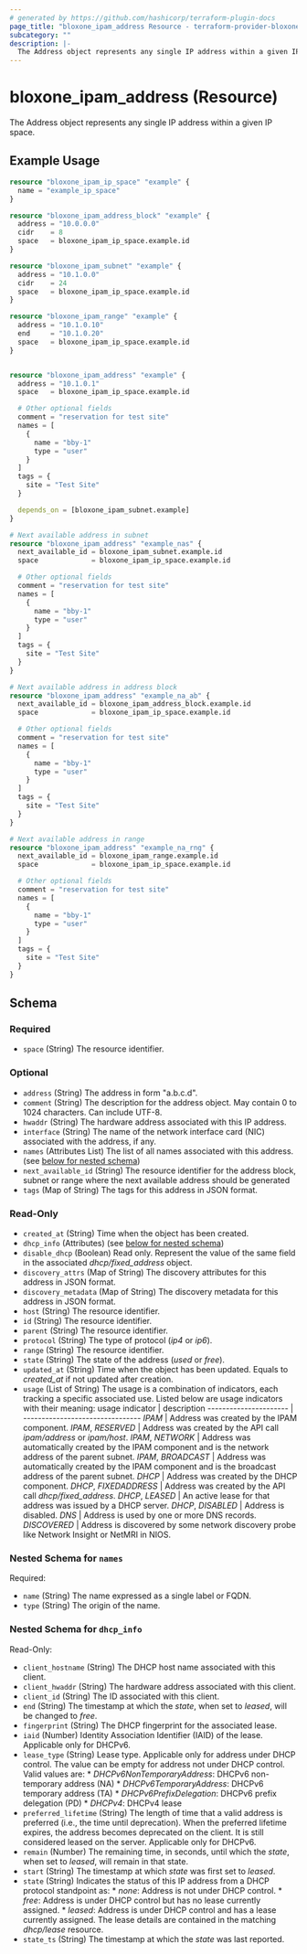 ```yaml
---
# generated by https://github.com/hashicorp/terraform-plugin-docs
page_title: "bloxone_ipam_address Resource - terraform-provider-bloxone"
subcategory: ""
description: |-
  The Address object represents any single IP address within a given IP space.
---
```


# bloxone_ipam_address (Resource)

The Address object represents any single IP address within a given IP space.

## Example Usage

```terraform
resource "bloxone_ipam_ip_space" "example" {
  name = "example_ip_space"
}

resource "bloxone_ipam_address_block" "example" {
  address = "10.0.0.0"
  cidr    = 8
  space   = bloxone_ipam_ip_space.example.id
}

resource "bloxone_ipam_subnet" "example" {
  address = "10.1.0.0"
  cidr    = 24
  space   = bloxone_ipam_ip_space.example.id
}

resource "bloxone_ipam_range" "example" {
  address = "10.1.0.10"
  end     = "10.1.0.20"
  space   = bloxone_ipam_ip_space.example.id
}


resource "bloxone_ipam_address" "example" {
  address = "10.1.0.1"
  space   = bloxone_ipam_ip_space.example.id

  # Other optional fields
  comment = "reservation for test site"
  names = [
    {
      name = "bby-1"
      type = "user"
    }
  ]
  tags = {
    site = "Test Site"
  }

  depends_on = [bloxone_ipam_subnet.example]
}

# Next available address in subnet
resource "bloxone_ipam_address" "example_nas" {
  next_available_id = bloxone_ipam_subnet.example.id
  space             = bloxone_ipam_ip_space.example.id

  # Other optional fields
  comment = "reservation for test site"
  names = [
    {
      name = "bby-1"
      type = "user"
    }
  ]
  tags = {
    site = "Test Site"
  }
}

# Next available address in address block
resource "bloxone_ipam_address" "example_na_ab" {
  next_available_id = bloxone_ipam_address_block.example.id
  space             = bloxone_ipam_ip_space.example.id

  # Other optional fields
  comment = "reservation for test site"
  names = [
    {
      name = "bby-1"
      type = "user"
    }
  ]
  tags = {
    site = "Test Site"
  }
}

# Next available address in range
resource "bloxone_ipam_address" "example_na_rng" {
  next_available_id = bloxone_ipam_range.example.id
  space             = bloxone_ipam_ip_space.example.id

  # Other optional fields
  comment = "reservation for test site"
  names = [
    {
      name = "bby-1"
      type = "user"
    }
  ]
  tags = {
    site = "Test Site"
  }
}
```

<!-- schema generated by tfplugindocs -->
## Schema

### Required

- `space` (String) The resource identifier.

### Optional

- `address` (String) The address in form "a.b.c.d".
- `comment` (String) The description for the address object. May contain 0 to 1024 characters. Can include UTF-8.
- `hwaddr` (String) The hardware address associated with this IP address.
- `interface` (String) The name of the network interface card (NIC) associated with the address, if any.
- `names` (Attributes List) The list of all names associated with this address. (see [below for nested schema](#nestedatt--names))
- `next_available_id` (String) The resource identifier for the address block, subnet or range where the next available address should be generated
- `tags` (Map of String) The tags for this address in JSON format.

### Read-Only

- `created_at` (String) Time when the object has been created.
- `dhcp_info` (Attributes) (see [below for nested schema](#nestedatt--dhcp_info))
- `disable_dhcp` (Boolean) Read only. Represent the value of the same field in the associated _dhcp/fixed_address_ object.
- `discovery_attrs` (Map of String) The discovery attributes for this address in JSON format.
- `discovery_metadata` (Map of String) The discovery metadata for this address in JSON format.
- `host` (String) The resource identifier.
- `id` (String) The resource identifier.
- `parent` (String) The resource identifier.
- `protocol` (String) The type of protocol (_ip4_ or _ip6_).
- `range` (String) The resource identifier.
- `state` (String) The state of the address (_used_ or _free_).
- `updated_at` (String) Time when the object has been updated. Equals to _created_at_ if not updated after creation.
- `usage` (List of String) The usage is a combination of indicators, each tracking a specific associated use. Listed below are usage indicators with their meaning:  usage indicator        | description  ---------------------- | --------------------------------  _IPAM_                 |  Address was created by the IPAM component.  _IPAM_, _RESERVED_     |  Address was created by the API call _ipam/address_ or _ipam/host_.  _IPAM_, _NETWORK_      |  Address was automatically created by the IPAM component and is the network address of the parent subnet.  _IPAM_, _BROADCAST_    |  Address was automatically created by the IPAM component and is the broadcast address of the parent subnet.  _DHCP_                 |  Address was created by the DHCP component.  _DHCP_, _FIXEDADDRESS_ |  Address was created by the API call _dhcp/fixed_address_.  _DHCP_, _LEASED_       |  An active lease for that address was issued by a DHCP server.  _DHCP_, _DISABLED_     |  Address is disabled.  _DNS_                  |  Address is used by one or more DNS records.  _DISCOVERED_           |  Address is discovered by some network discovery probe like Network Insight or NetMRI in NIOS.

<a id="nestedatt--names"></a>
### Nested Schema for `names`

Required:

- `name` (String) The name expressed as a single label or FQDN.
- `type` (String) The origin of the name.


<a id="nestedatt--dhcp_info"></a>
### Nested Schema for `dhcp_info`

Read-Only:

- `client_hostname` (String) The DHCP host name associated with this client.
- `client_hwaddr` (String) The hardware address associated with this client.
- `client_id` (String) The ID associated with this client.
- `end` (String) The timestamp at which the _state_, when set to _leased_, will be changed to _free_.
- `fingerprint` (String) The DHCP fingerprint for the associated lease.
- `iaid` (Number) Identity Association Identifier (IAID) of the lease. Applicable only for DHCPv6.
- `lease_type` (String) Lease type. Applicable only for address under DHCP control. The value can be empty for address not under DHCP control.  Valid values are: * _DHCPv6NonTemporaryAddress_: DHCPv6 non-temporary address (NA) * _DHCPv6TemporaryAddress_: DHCPv6 temporary address (TA) * _DHCPv6PrefixDelegation_: DHCPv6 prefix delegation (PD) * _DHCPv4_: DHCPv4 lease
- `preferred_lifetime` (String) The length of time that a valid address is preferred (i.e., the time until deprecation). When the preferred lifetime expires, the address becomes deprecated on the client. It is still considered leased on the server. Applicable only for DHCPv6.
- `remain` (Number) The remaining time, in seconds, until which the _state_, when set to _leased_, will remain in that state.
- `start` (String) The timestamp at which _state_ was first set to _leased_.
- `state` (String) Indicates the status of this IP address from a DHCP protocol standpoint as:   * _none_: Address is not under DHCP control.   * _free_: Address is under DHCP control but has no lease currently assigned.   * _leased_: Address is under DHCP control and has a lease currently assigned. The lease details are contained in the matching _dhcp/lease_ resource.
- `state_ts` (String) The timestamp at which the _state_ was last reported.
